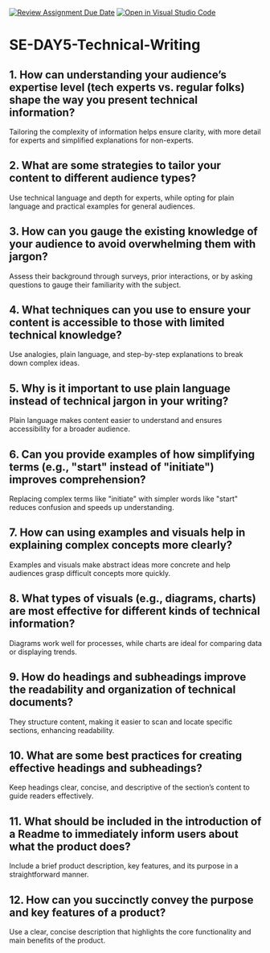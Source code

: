 [![Review Assignment Due Date](https://classroom.github.com/assets/deadline-readme-button-22041afd0340ce965d47ae6ef1cefeee28c7c493a6346c4f15d667ab976d596c.svg)](https://classroom.github.com/a/zsAR-pyY)
[![Open in Visual Studio Code](https://classroom.github.com/assets/open-in-vscode-2e0aaae1b6195c2367325f4f02e2d04e9abb55f0b24a779b69b11b9e10269abc.svg)](https://classroom.github.com/online_ide?assignment_repo_id=15717590&assignment_repo_type=AssignmentRepo)
# SE-DAY5-Technical-Writing
## 1. How can understanding your audience’s expertise level (tech experts vs. regular folks) shape the way you present technical information?
Tailoring the complexity of information helps ensure clarity, with more detail for experts and simplified explanations for non-experts.
## 2. What are some strategies to tailor your content to different audience types?
Use technical language and depth for experts, while opting for plain language and practical examples for general audiences.
## 3. How can you gauge the existing knowledge of your audience to avoid overwhelming them with jargon?
Assess their background through surveys, prior interactions, or by asking questions to gauge their familiarity with the subject.
## 4. What techniques can you use to ensure your content is accessible to those with limited technical knowledge?
Use analogies, plain language, and step-by-step explanations to break down complex ideas.
## 5. Why is it important to use plain language instead of technical jargon in your writing?
Plain language makes content easier to understand and ensures accessibility for a broader audience.
## 6. Can you provide examples of how simplifying terms (e.g., "start" instead of "initiate") improves comprehension?
Replacing complex terms like "initiate" with simpler words like "start" reduces confusion and speeds up understanding.
## 7. How can using examples and visuals help in explaining complex concepts more clearly?
Examples and visuals make abstract ideas more concrete and help audiences grasp difficult concepts more quickly.
## 8. What types of visuals (e.g., diagrams, charts) are most effective for different kinds of technical information?
Diagrams work well for processes, while charts are ideal for comparing data or displaying trends.
## 9. How do headings and subheadings improve the readability and organization of technical documents?
They structure content, making it easier to scan and locate specific sections, enhancing readability.
## 10. What are some best practices for creating effective headings and subheadings?
Keep headings clear, concise, and descriptive of the section’s content to guide readers effectively.
## 11. What should be included in the introduction of a Readme to immediately inform users about what the product does?
Include a brief product description, key features, and its purpose in a straightforward manner.
## 12. How can you succinctly convey the purpose and key features of a product?
Use a clear, concise description that highlights the core functionality and main benefits of the product.
